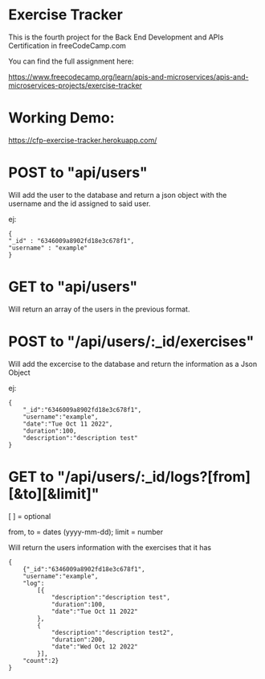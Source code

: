 # Exercise Tracker

This is the fourth project for the Back End Development and APIs Certification in freeCodeCamp.com

You can find the full assignment here:

https://www.freecodecamp.org/learn/apis-and-microservices/apis-and-microservices-projects/exercise-tracker

# Working Demo:
https://cfp-exercise-tracker.herokuapp.com/

# POST to "api/users"
Will add the user to the database and return a json object with the username and the id assigned to said user.

ej: 

    {
    "_id" : "6346009a8902fd18e3c678f1",
    "username" : "example"
    }

# GET to "api/users"
Will return an array of the users in the previous format.


# POST to "/api/users/:_id/exercises"
Will add the excercise to the database and return the information as a Json Object 

ej: 

    {  
        "_id":"6346009a8902fd18e3c678f1",
        "username":"example",
        "date":"Tue Oct 11 2022",
        "duration":100,
        "description":"description test"
    }


# GET to "/api/users/:_id/logs?[from][&to][&limit]"

[ ] = optional

from, to = dates (yyyy-mm-dd); limit = number

Will return the users information with the exercises that it has

    {
        {"_id":"6346009a8902fd18e3c678f1",
        "username":"example",
        "log":
            [{
                "description":"description test",
                "duration":100,
                "date":"Tue Oct 11 2022"
            },
            {
                "description":"description test2",
                "duration":200,
                "date":"Wed Oct 12 2022"
            }],
        "count":2}
    }

